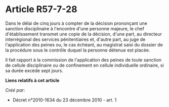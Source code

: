 # Article R57-7-28

Dans le délai de cinq jours à compter de la décision prononçant une sanction disciplinaire à l'encontre d'une personne
majeure, le chef d'établissement transmet une copie de la décision, d'une part, au directeur interrégional des services
pénitentiaires et, d'autre part, au juge de l'application des peines ou, le cas échéant, au magistrat saisi du dossier de la
procédure sous le contrôle duquel la personne détenue est placée. 

Il fait rapport à la commission de l'application des peines de toute sanction de cellule disciplinaire ou de confinement en
cellule individuelle ordinaire, si sa durée excède sept jours.

**Liens relatifs à cet article**

_Créé par_:

  - Décret n°2010-1634 du 23 décembre 2010 - art. 1
